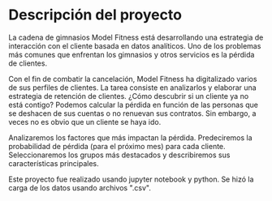 # Descripción del proyecto

La cadena de gimnasios Model Fitness está desarrollando una estrategia de interacción con el cliente basada en datos analíticos. Uno de los problemas más comunes que enfrentan los gimnasios y otros servicios es la pérdida de clientes.

Con el fin de combatir la cancelación, Model Fitness ha digitalizado varios de sus perfiles de clientes. La tarea consiste en analizarlos y elaborar una estrategia de retención de clientes. ¿Cómo descubrir si un cliente ya no está contigo? Podemos calcular la pérdida en función de las personas que se deshacen de sus cuentas o no renuevan sus contratos. Sin embargo, a veces no es obvio que un cliente se haya ido.

Analizaremos los factores que más impactan la pérdida. Predeciremos la probabilidad de pérdida (para el próximo mes) para cada cliente. Seleccionaremos los grupos más destacados y describiremos sus características principales.

Este proyecto fue realizado usando jupyter notebook y python. Se hizó la carga de los datos usando archivos ".csv".